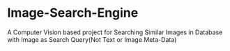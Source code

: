# Image-Search-Engine
A Computer Vision based project for Searching Similar Images in Database with Image as Search Query(Not Text or Image Meta-Data)
